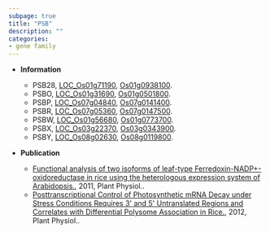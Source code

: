 ```yaml
---
subpage: true
title: "PSB"
description: ""
categories:
- gene family
---
```


* **Information**  
    + PSB28, [LOC_Os01g71190](http://rice.plantbiology.msu.edu/cgi-bin/ORF_infopage.cgi?orf=LOC_Os01g71190), [Os01g0938100](http://rapdb.dna.affrc.go.jp/viewer/gbrowse_details/irgsp1?name=Os01g0938100).
    + PSBO, [LOC_Os01g31690](http://rice.plantbiology.msu.edu/cgi-bin/ORF_infopage.cgi?orf=LOC_Os01g31690), [Os01g0501800](http://rapdb.dna.affrc.go.jp/viewer/gbrowse_details/irgsp1?name=Os01g0501800).
    + PSBP, [LOC_Os07g04840](http://rice.plantbiology.msu.edu/cgi-bin/ORF_infopage.cgi?orf=LOC_Os07g04840), [Os07g0141400](http://rapdb.dna.affrc.go.jp/viewer/gbrowse_details/irgsp1?name=Os07g0141400).
    + PSBR, [LOC_Os07g05360](http://rice.plantbiology.msu.edu/cgi-bin/ORF_infopage.cgi?orf=LOC_Os07g05360), [Os07g0147500](http://rapdb.dna.affrc.go.jp/viewer/gbrowse_details/irgsp1?name=Os07g0147500).
    + PSBW, [LOC_Os01g56680](http://rice.plantbiology.msu.edu/cgi-bin/ORF_infopage.cgi?orf=LOC_Os01g56680), [Os01g0773700](http://rapdb.dna.affrc.go.jp/viewer/gbrowse_details/irgsp1?name=Os01g0773700).
    + PSBX, [LOC_Os03g22370](http://rice.plantbiology.msu.edu/cgi-bin/ORF_infopage.cgi?orf=LOC_Os03g22370), [Os03g0343900](http://rapdb.dna.affrc.go.jp/viewer/gbrowse_details/irgsp1?name=Os03g0343900).
    + PSBY, [LOC_Os08g02630](http://rice.plantbiology.msu.edu/cgi-bin/ORF_infopage.cgi?orf=LOC_Os08g02630), [Os08g0119800](http://rapdb.dna.affrc.go.jp/viewer/gbrowse_details/irgsp1?name=Os08g0119800).

* **Publication**  
    + [Functional analysis of two isoforms of leaf-type Ferredoxin-NADP+-oxidoreductase in rice using the heterologous expression system of Arabidopsis.](http://www.ncbi.nlm.nih.gov/pubmed?term=Functional+analysis+of+two+isoforms+of+leaf-type+Ferredoxin-NADP+-oxidoreductase+in+rice+using+the+heterologous+expression+system+of+Arabidopsis.%5BTitle%5D), 2011, Plant Physiol..
    + [Posttranscriptional Control of Photosynthetic mRNA Decay under Stress Conditions Requires 3' and 5' Untranslated Regions and Correlates with Differential Polysome Association in Rice.](http://www.ncbi.nlm.nih.gov/pubmed?term=Posttranscriptional+Control+of+Photosynthetic+mRNA+Decay+under+Stress+Conditions+Requires+3'+and+5'+Untranslated+Regions+and+Correlates+with+Differential+Polysome+Association+in+Rice.%5BTitle%5D), 2012, Plant Physiol..


